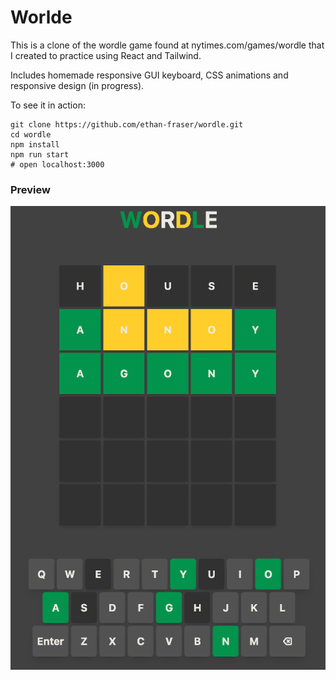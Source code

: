 # Worlde

This is a clone of the wordle game found at nytimes.com/games/wordle that I created to practice using React and Tailwind.

Includes homemade responsive GUI keyboard, CSS animations and responsive design (in progress).

To see it in action:

``` shell
git clone https://github.com/ethan-fraser/wordle.git
cd wordle
npm install
npm run start
# open localhost:3000
```

### Preview

![Image of completed game of wordle](./screenshots/done.png)